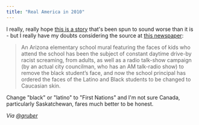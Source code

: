 ```yaml
---
title: "Real America in 2010"
---
```

<p>I really, really hope <a href="http://wonkette.com/415809/arizona-school-demands-black-latino-students-faces-on-mural-be-changed-to-white">this is a story</a> that's been spun to sound worse than it is - but I really have my doubts considering the source at <a href="http://www.azcentral.com/news/articles/2010/06/04/20100604arizona-mural-sparks-racial-debate.html">this newspaper</a>:</p>
<blockquote><p>An Arizona elementary school mural featuring the faces of kids who attend the school has been the subject of constant daytime drive-by racist screaming, from adults, as well as a radio talk-show campaign (by an actual city councilman, who has an AM talk-radio show) to remove the black student’s face, and now the school principal has ordered the faces of the Latino and Black students to be changed to Caucasian skin.</p></blockquote>
<p>Change "black" or "latino" to "First Nations" and I'm not sure Canada, particularly Saskatchewan, fares much better to be honest.</p>
<p><em>Via <a href="http://twitter.com/gruber/status/15445883794">@gruber</a></em></p>
